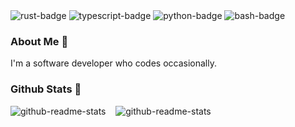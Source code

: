 <picture>
  <source media="(prefers-color-scheme: dark)" srcset="https://img.shields.io/badge/-Rust-555555?style=flat&logo=Rust&logoColor=000000">
  <img alt="rust-badge" src="https://img.shields.io/badge/-Rust-dddddd?style=flat&logo=Rust&logoColor=000000">
</picture>
<picture>
  <source media="(prefers-color-scheme: dark)" srcset="https://img.shields.io/badge/-Typescript-555555?style=flat&logo=Typescript&logoColor=3178C6">
  <img alt="typescript-badge" src="https://img.shields.io/badge/-Typescript-dddddd?style=flat&logo=Typescript&logoColor=3178C6">
</picture>
<picture>
  <source media="(prefers-color-scheme: dark)" srcset="https://img.shields.io/badge/-Python-555555?style=flat&logo=Python&logoColor=ffdd54">
  <img alt="python-badge" src="https://img.shields.io/badge/-Python-dddddd?style=flat&logo=Python&logoColor=ffdd54">
</picture>
<picture>
  <source media="(prefers-color-scheme: dark)" srcset="https://img.shields.io/badge/-Bash-555555?style=flat&logo=GNU-Bash&logoColor=4EAA25">
  <img alt="bash-badge" src="https://img.shields.io/badge/-Bash-dddddd?style=flat&logo=GNU-Bash&logoColor=4EAA25">
</picture>

<!-- <br> -->

<!-- ![rust](https://img.shields.io/badge/-Rust-dddddd?style=flat&logo=Rust&logoColor=000000#gh-light-mode-only)
![rust](https://img.shields.io/badge/-Rust-555555?style=flat&logo=Rust&logoColor=000000#gh-dark-mode-only)
&nbsp;
![typescript](https://img.shields.io/badge/-Typescript-dddddd?style=flat&logo=Typescript&logoColor=3178C6#gh-light-mode-only)
![typescript](https://img.shields.io/badge/-Typescript-555555?style=flat&logo=Typescript&logoColor=3178C6#gh-dark-mode-only)
&nbsp;
![python](https://img.shields.io/badge/-Python-dddddd?style=flat&logo=Python&logoColor=ffdd54#gh-light-mode-only)
![python](https://img.shields.io/badge/-Python-555555?style=flat&logo=Python&logoColor=ffdd54#gh-dark-mode-only)
&nbsp;
![bash](https://img.shields.io/badge/-Bash-dddddd?style=flat&logo=GNU-Bash&logoColor=4EAA25#gh-light-mode-only)
![bash](https://img.shields.io/badge/-Bash-555555?style=flat&logo=GNU-Bash&logoColor=4EAA25#gh-dark-mode-only) -->

### About Me 👋

I'm a software developer who codes occasionally.

### Github Stats 👀

<picture>
  <source media="(prefers-color-scheme: dark)" srcset="https://github-readme-stats-vert-two-81.vercel.app/api?username=mayone&show_icons=true&theme=vision-friendly-dark&bg_color=80,000044,660000&border_color=0c1a25">
  <!-- <source media="(prefers-color-scheme: light)" srcset="https://github-readme-stats-vert-two-81.vercel.app/api?username=mayone&show_icons=true&theme=vision-friendly-dark&bg_color=75,000099,cc3300&border_color=0c1a25"> -->
  <img alt="github-readme-stats" src="https://github-readme-stats-vert-two-81.vercel.app/api?username=mayone&show_icons=true&theme=vision-friendly-dark&bg_color=75,000099,cc3300&border_color=0c1a25">
</picture>
&nbsp;&nbsp;
<picture>
  <source media="(prefers-color-scheme: dark)" srcset="https://github-readme-stats-vert-two-81.vercel.app/api/top-langs?username=mayone&layout=compact&theme=vision-friendly-dark&bg_color=80,000044,660000&border_color=0c1a25">
  <!-- <source media="(prefers-color-scheme: light)" srcset="https://github-readme-stats-vert-two-81.vercel.app/top-langs/api?username=mayone&show_icons=true&theme=vision-friendly-dark&bg_color=75,000099,cc3300&border_color=0c1a25"> -->
  <img alt="github-readme-stats" src="https://github-readme-stats-vert-two-81.vercel.app/api/top-langs?username=mayone&layout=compact&theme=vision-friendly-dark&bg_color=75,000099,cc3300&border_color=0c1a25">
</picture>

<!-- <details> -->
  <!-- <summary>:zap: GitHub Stats</summary> -->
  <!-- <img align="left" alt="mayone's GitHub Stats" src="https://github-readme-stats-vert-two-81.vercel.app/api?username=mayone&show_icons=true&theme=vision-friendly-dark&bg_color=75,000099,cc3300&border_color=0c1a25" /> -->
  <!-- <img align="left" alt="mayone's GitHub Stats" src="https://github-readme-stats-vert-two-81.vercel.app/api?username=mayone&show_icons=true&theme=vision-friendly-dark&bg_color=75,000066,990000&border_color=0c1a25" /> -->
  <!-- <img align="left" alt="mayone's GitHub Stats" src="https://github-readme-stats-vert-two-81.vercel.app/api?username=mayone&show_icons=true&theme=vision-friendly-dark&bg_color=80,000044,660000&border_color=0c1a25" /> -->
  <!-- <img align="left" alt="mayone's GitHub Stats" src="https://github-readme-stats-vert-two-81.vercel.app/api?username=mayone&show_icons=true&theme=vision-friendly-dark&bg_color=80,19113E,041D75&border_color=0c1a25" /> -->
  <!-- <img align="left" alt="mayone's GitHub Stats" src="https://github-readme-stats-vert-two-81.vercel.app/api?username=mayone&show_icons=true&theme=vision-friendly-dark&bg_color=60,09131B,020000&border_color=0c1a25" /> -->

<!-- </details> -->

<!--
**mayone/mayone** is a ✨ _special_ ✨ repository because its `README.md` (this file) appears on your GitHub profile.

Here are some ideas to get you started:

- 🔭 I’m currently working on ...
- 🌱 I’m currently learning ...
- 👯 I’m looking to collaborate on ...
- 🤔 I’m looking for help with ...
- 💬 Ask me about ...
- 📫 How to reach me: ...
- 😄 Pronouns: ...
- ⚡ Fun fact: ...
-->
